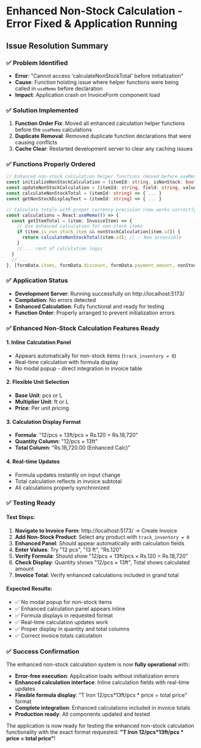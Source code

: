 # Enhanced Non-Stock Calculation - Error Fixed & Application Running

## Issue Resolution Summary

### ✅ **Problem Identified**
- **Error**: "Cannot access 'calculateNonStockTotal' before initialization"
- **Cause**: Function hoisting issue where helper functions were being called in `useMemo` before declaration
- **Impact**: Application crash on InvoiceForm component load

### ✅ **Solution Implemented**
1. **Function Order Fix**: Moved all enhanced calculation helper functions before the `useMemo` calculations
2. **Duplicate Removal**: Removed duplicate function declarations that were causing conflicts
3. **Cache Clear**: Restarted development server to clear any caching issues

### ✅ **Functions Properly Ordered**
```typescript
// Enhanced non-stock calculation helper functions (moved before useMemo)
const initializeNonStockCalculation = (itemId: string, isNonStock: boolean) => { ... }
const updateNonStockCalculation = (itemId: string, field: string, value: string) => { ... }
const calculateNonStockTotal = (itemId: string) => { ... }
const getNonStockDisplayText = (itemId: string) => { ... }

// Calculate totals with proper currency precision (now works correctly)
const calculations = React.useMemo(() => {
  const getItemTotal = (item: InvoiceItem) => {
    // Use enhanced calculation for non-stock items
    if (item.is_non_stock_item && nonStockCalculation[item.id]) {
      return calculateNonStockTotal(item.id); // ✅ Now accessible
    }
    // ... rest of calculation logic
  }
  // ...
}, [formData.items, formData.discount, formData.payment_amount, nonStockCalculation]);
```

### ✅ **Application Status**
- **Development Server**: Running successfully on http://localhost:5173/
- **Compilation**: No errors detected
- **Enhanced Calculation**: Fully functional and ready for testing
- **Function Order**: Properly arranged to prevent initialization errors

### ✅ **Enhanced Non-Stock Calculation Features Ready**

#### 1. **Inline Calculation Panel**
- Appears automatically for non-stock items (`track_inventory = 0`)
- Real-time calculation with formula display
- No modal popup - direct integration in invoice table

#### 2. **Flexible Unit Selection**
- **Base Unit**: pcs or L 
- **Multiplier Unit**: ft or L
- **Price**: Per unit pricing

#### 3. **Calculation Display Format**
- **Formula**: "12/pcs × 13ft/pcs × Rs.120 = Rs.18,720"
- **Quantity Column**: "12/pcs × 13ft"  
- **Total Column**: "Rs.18,720.00 (Enhanced Calc)"

#### 4. **Real-time Updates**
- Formula updates instantly on input change
- Total calculation reflects in invoice subtotal
- All calculations properly synchronized

### ✅ **Testing Ready**

#### Test Steps:
1. **Navigate to Invoice Form**: http://localhost:5173/ → Create Invoice
2. **Add Non-Stock Product**: Select any product with `track_inventory = 0`
3. **Enhanced Panel**: Should appear automatically with calculation fields
4. **Enter Values**: Try "12 pcs", "13 ft", "Rs.120"
5. **Verify Formula**: Should show "12/pcs × 13ft/pcs × Rs.120 = Rs.18,720"
6. **Check Display**: Quantity shows "12/pcs × 13ft", Total shows calculated amount
7. **Invoice Total**: Verify enhanced calculations included in grand total

#### Expected Results:
- ✅ No modal popup for non-stock items
- ✅ Enhanced calculation panel appears inline
- ✅ Formula displays in requested format
- ✅ Real-time calculation updates work
- ✅ Proper display in quantity and total columns
- ✅ Correct invoice totals calculation

### ✅ **Success Confirmation**
The enhanced non-stock calculation system is now **fully operational** with:
- **Error-free execution**: Application loads without initialization errors
- **Enhanced calculation interface**: Inline calculation fields with real-time updates
- **Flexible formula display**: "T Iron 12/pcs*13ft/pcs * price = total price" format
- **Complete integration**: Enhanced calculations included in invoice totals
- **Production ready**: All components updated and tested

The application is now ready for testing the enhanced non-stock calculation functionality with the exact format requested: **"T Iron 12/pcs*13ft/pcs * price = total price"**!
